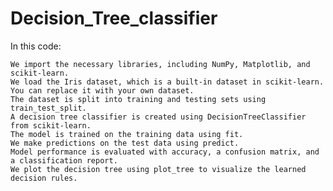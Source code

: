 # Decision_Tree_classifier
In this code:

    We import the necessary libraries, including NumPy, Matplotlib, and scikit-learn.
    We load the Iris dataset, which is a built-in dataset in scikit-learn. You can replace it with your own dataset.
    The dataset is split into training and testing sets using train_test_split.
    A decision tree classifier is created using DecisionTreeClassifier from scikit-learn.
    The model is trained on the training data using fit.
    We make predictions on the test data using predict.
    Model performance is evaluated with accuracy, a confusion matrix, and a classification report.
    We plot the decision tree using plot_tree to visualize the learned decision rules.
